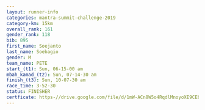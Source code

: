 ```yaml
---
layout: runner-info 
categories: mantra-summit-challenge-2019 
category-km: 15km 
overall_rank: 161
gender_rank: 118
bib: 895
first_name: Soejanto
last_name: Soebagio
gender: M
team_name: PETE
start_(t1): Sun, 06-15-00 am
mbah_kamad_(t2): Sun, 07-14-30 am
finish_(t3): Sun, 10-07-30 am
race_time: 3-52-30
status: FINISHER
certficate: https-//drive.google.com/file/d/1mW-ACn8W5o4RqdlMnoyoXE9CEbvE-2_L/view?usp=sharing
---
```

